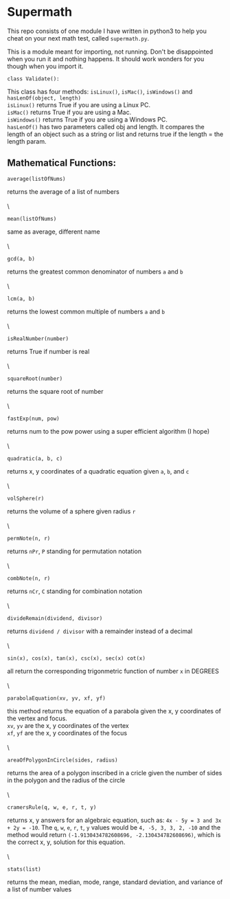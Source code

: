 # Supermath
This repo consists of one module I have written in python3 to help you cheat on your next math test, called `supermath.py`.  
  
This is a module meant for importing, not running. Don't be disappointed when you run it and nothing happens. It should work wonders for you though when you import it.

```
class Validate():
```
  This class has four methods: `isLinux()`, `isMac()`, `isWindows()` and `hasLenOf(object, length)`  
 `isLinux()` returns True if you are using a Linux PC.  
 `isMac()` returns True if you are using a Mac.  
 `isWindows()` returns True if you are using a Windows PC.  
 `hasLenOf()` has two parameters called obj and length. It compares the length of an object such as a string or list and returns true if the length = the length param.
 
## Mathematical Functions:  

```
average(listOfNums)
```
  returns the average of a list of numbers  \
    \
    \
 
```
mean(listOfNums)
```
  same as average, different name  \
    \
    \
 
```
gcd(a, b)
```
  returns the greatest common denominator of numbers `a` and `b`  \
    \
    \
 
```
lcm(a, b)
```
  returns the lowest common multiple of numbers `a` and `b`  \
    \
    \
 
```
isRealNumber(number)
```
  returns True if number is real  \
    \
    \
 
```
squareRoot(number)
```
  returns the square root of number  \
    \
    \
 
```
fastExp(num, pow)
```
  returns num to the pow power using a super efficient algorithm  (I hope)  \
    \
    \
 
```
quadratic(a, b, c)
```
  returns x, y coordinates of a quadratic equation given `a`, `b`, and `c`  \
    \
    \
 
```
volSphere(r)
```
  returns the volume of a sphere given radius `r`  \
    \
    \

```
permNote(n, r)
```
  returns `nPr`, `P` standing for permutation notation  \
    \
    \
 
```
combNote(n, r)
```
  returns `nCr`, `C` standing for combination notation  \
    \
    \
 
```
divideRemain(dividend, divisor)
```
  returns `dividend / divisor` with a remainder instead of a decimal  \
    \
    \
 
```
sin(x), cos(x), tan(x), csc(x), sec(x) cot(x)
```
  all return the corresponding trigonmetric function of number `x` in DEGREES  \
    \
    \
 
```
parabolaEquation(xv, yv, xf, yf)
```
  this method returns the equation of a parabola given the x, y coordinates of the vertex and focus.  
  `xv`, `yv` are the x, y coordinates of the vertex  
  `xf`, `yf` are the x, y coordinates of the focus  \
    \
    \
 
```
areaOfPolygonInCircle(sides, radius)
```
  returns the area of a polygon inscribed in a cricle given the number of sides in the polygon and the radius of the circle  \
    \
    \
 
```
cramersRule(q, w, e, r, t, y)
```
  returns x, y answers for an algebraic equation, such as: `4x - 5y = 3 and 3x + 2y = -10`. The `q`, `w`, `e`, `r`, `t`, `y` values would be `4, -5, 3, 3, 2, -10` and the method would return `(-1.9130434782608696, -2.130434782608696)`, which is the correct x, y, solution for this equation.  \
    \
    \
 
```
stats(list)
```
  returns the mean, median, mode, range, standard deviation, and variance of a list of number values  
  
